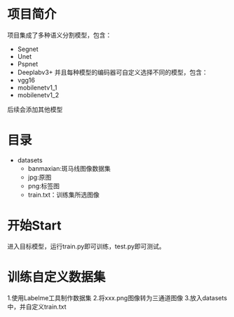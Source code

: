 # 项目简介
项目集成了多种语义分割模型，包含：
- Segnet
- Unet
- Pspnet
- Deeplabv3+
并且每种模型的编码器可自定义选择不同的模型，包含：
- vgg16
- mobilenetv1_1
- mobilenetv1_2

后续会添加其他模型

# 目录
- datasets
  - banmaxian:斑马线图像数据集
  - jpg:原图
  - png:标签图
  - train.txt：训练集所选图像

# 开始Start
进入目标模型，运行train.py即可训练，test.py即可测试。
# 训练自定义数据集
1.使用Labelme工具制作数据集
2.将xxx.png图像转为三通道图像
3.放入datasets中，并自定义train.txt